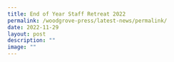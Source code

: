 ```yaml
---
title: End of Year Staff Retreat 2022
permalink: /woodgrove-press/latest-news/permalink/
date: 2022-11-29
layout: post
description: ""
image: ""
---
```

